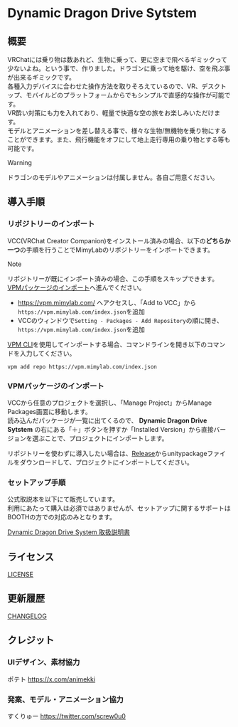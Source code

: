 # Dynamic Dragon Drive Sytstem

## 概要

VRChatには乗り物は数あれど、生物に乗って、更に空まで飛べるギミックって少ないよね。という事で、作りました。ドラゴンに乗って地を駆け、空を飛ぶ事が出来るギミックです。  
各種入力デバイスに合わせた操作方法を取りそろえているので、VR、デスクトップ、モバイルどのプラットフォームからでもシンプルで直感的な操作が可能です。  
VR酔い対策にも力を入れており、軽量で快適な空の旅をお楽しみいただけます。  
モデルとアニメーションを差し替える事で、様々な生物/無機物を乗り物にすることができます。また、飛行機能をオフにして地上走行専用の乗り物とする等も可能です。  

> [!WARNING]
> ドラゴンのモデルやアニメーションは付属しません。各自ご用意ください。  

## 導入手順

### リポジトリーのインポート

VCC(VRChat Creator Companion)をインストール済みの場合、以下の**どちらか一つ**の手順を行うことでMimyLabのリポジトリーをインポートできます。

> [!NOTE]
> リポジトリーが既にインポート済みの場合、この手順をスキップできます。[VPMパッケージのインポート](#vpmパッケージのインポート)へ進んでください。

- <https://vpm.mimylab.com/> へアクセスし、「Add to VCC」から`https://vpm.mimylab.com/index.json`を追加
- VCCのウィンドウで`Setting - Packages - Add Repository`の順に開き、`https://vpm.mimylab.com/index.json`を追加

[VPM CLI](https://vcc.docs.vrchat.com/vpm/cli/)を使用してインポートする場合、コマンドラインを開き以下のコマンドを入力してください。

```text
vpm add repo https://vpm.mimylab.com/index.json
```

### VPMパッケージのインポート

VCCから任意のプロジェクトを選択し、「Manage Project」からManage Packages画面に移動します。  
読み込んだパッケージが一覧に出てくるので、 **Dynamic Dragon Drive Sytstem** の右にある「＋」ボタンを押すか「Installed Version」から直接バージョンを選ぶことで、プロジェクトにインポートします。  

リポジトリーを使わずに導入したい場合は、[Release](https://github.com/mimyquality/DynamicDragonDriveSystem/releases)からunitypackageファイルをダウンロードして、プロジェクトにインポートしてください。  

### セットアップ手順

公式取説本を以下にて販売しています。  
利用にあたって購入は必須ではありませんが、セットアップに関するサポートはBOOTHの方での対応のみとなります。  

[Dynamic Dragon Drive System 取扱説明書](https://mimyquality.booth.pm/items/5624579)

## ライセンス

[LICENSE](LICENSE.md)

## 更新履歴

[CHANGELOG](CHANGELOG.md)

## クレジット

### UIデザイン、素材協力

ポテト <https://x.com/animekki>  

### 発案、モデル・アニメーション協力

すくりゅー <https://twitter.com/screw0u0>

